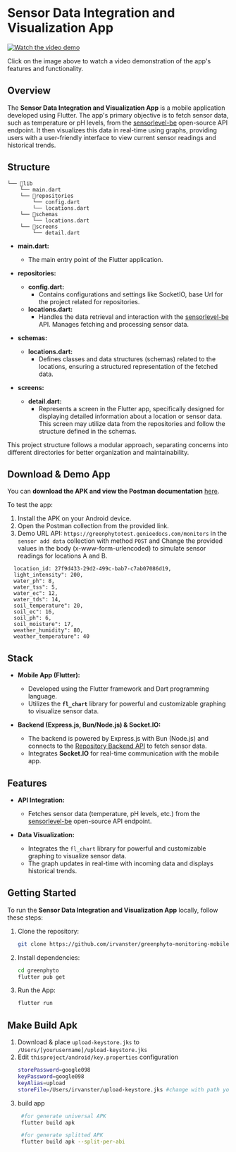 
# Sensor Data Integration and Visualization App

[![Watch the video demo](https://res.cloudinary.com/vanella/image/upload/v1705742827/2024-01-20_15-17-09_uvqqvm.gif)](https://res.cloudinary.com/vanella/video/upload/v1705739274/hlxxsshrrypp8wbdf64g.mp4)

Click on the image above to watch a video demonstration of the app's features and functionality.

## Overview

The **Sensor Data Integration and Visualization App** is a mobile application developed using Flutter. The app's primary objective is to fetch sensor data, such as temperature or pH levels, from the [sensorlevel-be](https://github.com/irvanster/sensorlevel-be) open-source API endpoint. It then visualizes this data in real-time using graphs, providing users with a user-friendly interface to view current sensor readings and historical trends.


## Structure
```
└── 📁lib
    └── main.dart
    └── 📁repositories
        └── config.dart
        └── locations.dart
    └── 📁schemas
        └── locations.dart
    └── 📁screens
        └── detail.dart
```
- **main.dart:**
  - The main entry point of the Flutter application.

- **repositories:**
  - **config.dart:**
    - Contains configurations and settings like SocketIO, base Url for the project related for repositories.
  - **locations.dart:**
    - Handles the data retrieval and interaction with the [sensorlevel-be](https://github.com/irvanster/sensorlevel-be) API. Manages fetching and processing sensor data.

- **schemas:**
  - **locations.dart:**
    - Defines classes and data structures (schemas) related to the locations, ensuring a structured representation of the fetched data.

- **screens:**
  - **detail.dart:**
    - Represents a screen in the Flutter app, specifically designed for displaying detailed information about a location or sensor data. This screen may utilize data from the repositories and follow the structure defined in the schemas.

This project structure follows a modular approach, separating concerns into different directories for better organization and maintainability.


## Download & Demo App

You can **download the APK and view the Postman documentation** [here](https://drive.google.com/drive/u/2/folders/1sXWSQkCQWXWGhQSkM_7Vs0XxrSrkRCtC).

To test the app:

1. Install the APK on your Android device.
2. Open the Postman collection from the provided link.
3. Demo URL API: `https://greenphytotest.genieedocs.com/monitors` in the `sensor add data` collection with method `POST` and Change the provided values in the body (x-www-form-urlencoded) to simulate sensor readings for locations A and B.

```plain
  location_id: 27f9d433-29d2-499c-bab7-c7ab07086d19,
  light_intensity": 200,
  water_ph": 8,
  water_tss": 5,
  water_ec": 12,
  water_tds": 14,
  soil_temperature": 20,
  soil_ec": 16,
  soil_ph": 6,
  soil_moisture": 17,
  weather_humidity": 80,
  weather_temperature": 40
```

## Stack

- **Mobile App (Flutter):**
  - Developed using the Flutter framework and Dart programming language.
  - Utilizes the **`fl_chart`** library for powerful and customizable graphing to visualize sensor data.

- **Backend (Express.js, Bun/Node.js) & Socket.IO:**
  - The backend is powered by Express.js with Bun (Node.js) and connects to the [Repository Backend API](https://github.com/irvanster/sensorlevel-be) to fetch sensor data.
  - Integrates **Socket.IO** for real-time communication with the mobile app.



## Features

- **API Integration:**
  - Fetches sensor data (temperature, pH levels, etc.) from the [sensorlevel-be](https://github.com/irvanster/sensorlevel-be) open-source API endpoint.

- **Data Visualization:**
  - Integrates the `fl_chart` library for powerful and customizable graphing to visualize sensor data.
  - The graph updates in real-time with incoming data and displays historical trends.


## Getting Started

To run the **Sensor Data Integration and Visualization App** locally, follow these steps:

1. Clone the repository:

   ```bash
   git clone https://github.com/irvanster/greenphyto-monitoring-mobile.git greenphyto
2. Install dependencies:
	 ```bash 
	 cd greenphyto
    flutter pub get
3. Run the App:
    ```bash 
   flutter run
## Make Build Apk
1. Download & place `upload-keystore.jks` to `/Users/[yourusername]/upload-keystore.jks` 
2. Edit `thisproject/android/key.properties` configuration
    ``` bash
    storePassword=google098
    keyPassword=google098
    keyAlias=upload
    storeFile=/Users/irvanster/upload-keystore.jks #change with path your upload-keystore.jks
    ```
3. build app
   ```bash
    #for generate universal APK
    flutter build apk

    #for generate splitted APK
    flutter build apk --split-per-abi


  
